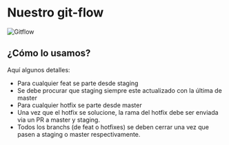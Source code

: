 # Nuestro git-flow

![Gitflow](https://s3-sa-east-1.amazonaws.com/representamecl/cultura/flow-representame.png)

## ¿Cómo lo usamos?

Aquí algunos detalles:

* Para cualquier feat se parte desde staging
* Se debe procurar que staging siempre este actualizado con la última de master
* Para cualquier hotfix se parte desde master
* Una vez que el hotfix se solucione, la rama del hotfix debe ser enviada via un PR a master y staging.
* Todos los branchs (de feat o hotfixes) se deben cerrar una vez que pasen a staging o master respectivamente.